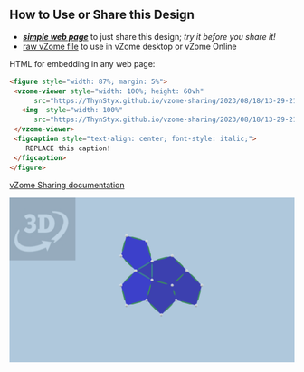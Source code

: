 
## How to Use or Share this Design

 - [***simple web page***](<https://ThynStyx.github.io/vzome-sharing/2023/08/18/13-29-21-LF-Spectre/>) to just share this design; *try it before you share it!*
 - [raw vZome file](<https://raw.githubusercontent.com/ThynStyx/vzome-sharing/main/2023/08/18/13-29-21-LF-Spectre/LF-Spectre.vZome>) to use in vZome desktop or vZome Online
 
 HTML for embedding in any web page:
 ```html
<figure style="width: 87%; margin: 5%">
  <vzome-viewer style="width: 100%; height: 60vh"
       src="https://ThynStyx.github.io/vzome-sharing/2023/08/18/13-29-21-LF-Spectre/LF-Spectre.vZome" >
    <img  style="width: 100%"
       src="https://ThynStyx.github.io/vzome-sharing/2023/08/18/13-29-21-LF-Spectre/LF-Spectre.png" >
  </vzome-viewer>
  <figcaption style="text-align: center; font-style: italic;">
     REPLACE this caption!
  </figcaption>
</figure>
 ```

[vZome Sharing documentation](https://vzome.github.io/vzome/sharing.html#how-it-works)

![Image](<LF-Spectre.png>)

